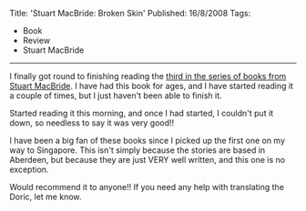 Title: 'Stuart MacBride: Broken Skin'
Published: 16/8/2008
Tags:
- Book
- Review
- Stuart MacBride
---

I finally got round to finishing reading the [third in the series of books from Stuart MacBride](http://www.amazon.co.uk/Broken-Skin-Stuart-MacBride/dp/0007193173/ref=sr_1_2?ie=UTF8&amp;s=books&amp;qid=1220410166&amp;sr=8-2). I have had this book for ages, and I have started reading it a couple of times, but I just haven't been able to finish it.

Started reading it this morning, and once I had started, I couldn't put it down, so needless to say it was very good!!

I have been a big fan of these books since I picked up the first one on my way to Singapore. This isn't simply because the stories are based in Aberdeen, but because they are just VERY well written, and this one is no exception.

Would recommend it to anyone!! If you need any help with translating the Doric, let me know.
